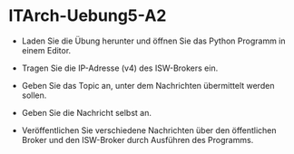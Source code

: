 # ITArch-Uebung5-A2

- Laden Sie die Übung herunter und öffnen Sie das Python Programm in einem Editor. 

- Tragen Sie die IP-Adresse (v4) des ISW-Brokers ein. 

- Geben Sie das Topic an, unter dem Nachrichten übermittelt werden sollen. 

- Geben Sie die Nachricht selbst an. 

- Veröffentlichen Sie verschiedene Nachrichten über den öffentlichen Broker und den ISW-Broker durch Ausführen des Programms. 